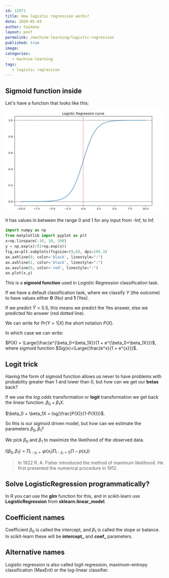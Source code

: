 ```yaml
---
id: 12971
title: How logistic regression works?
date: 2020-05-03
author: taimane
layout: post
permalink: /machine-learning/logistic-regression
published: true
image: 
categories: 
   - machine-learning
tags:
   - logistic regression
---
```

<script type="text/x-mathjax-config">
    MathJax.Hub.Config({
      tex2jax: {
        skipTags: ['script', 'noscript', 'style', 'textarea', 'pre'],
        inlineMath: [['$','$']]
      }
    });
</script>
<script src="https://cdn.mathjax.org/mathjax/latest/MathJax.js?config=TeX-AMS-MML_HTMLorMML" type="text/javascript"></script>

## Sigmoid function inside

Let's have a function that looks like this:

![logistic regression](/wp-content/uploads/2020/05/logistic-regression.jpg)

It has values in between the range 0 and 1 for any input from -Inf, to Inf.

```python
import numpy as np
from matplotlib import pyplot as plt
x=np.linspace(-10, 10, 100)
y = np.exp(x)/(1+np.exp(x))
fig,ax=plt.subplots(figsize=(9,6), dpi=105.3)
ax.axhline(0, color='black', linestyle=":")
ax.axhline(1, color='black', linestyle=":")
ax.axvline(0, color='red', linestyle=":")
ax.plot(x,y)
```

This is a **sigmoid function** used in Logistic Regression classification task.

If we have a default classification task, where we classify $Y$ (the outcome) to have values either **0** (No) and **1** (Yes).

If we predict $\hat Y > 0.5$, this means we predict the Yes answer, else we predicted No answer (red dotted line).

We can write for $Pr(Y=1|X)$ the short notation $P(X)$. 

In which case we can write:

$P(X) = \Large{\frac{e^{\beta_0+\beta_1X}}{1 + e^{\beta_0+\beta_1X}}}$, where sigmoid function $Sig(x)=\Large{\frac{e^x}{1 + e^{x}}}$.

## Logit trick

Having the form of sigmoid function allows us never to have problems with probability greater than 1 and lower than 0, but how can we get our **betas** back?

If we use the _log odds_ transformation or **logit** transformation we get back the linear function: $\beta_0 + \beta_1X$.

$\beta_0 + \beta_1X = log(\frac{P(X)}{1-P(X)})$.

So this is our sigmoid driven model, but how can we estimate the parameters $\beta_0, \beta_1$?

We pick $\beta_0$ and $\beta_1$ to maximize the likelihood of the observed data.

$l(\beta_0, \beta_1)=\displaystyle \prod_{i:y_i=1} p(x_i)\prod_{i:y_i=0} (1-p(x_i))$

> In 1922 R. A. Fisher introduced the method of maximum likelihood. He first presented the numerical procedure in 1912.

## Solve LogisticRegression programmatically?


In R you can use the **glm** function for this, and in scikit-learn use **LogisticRegression** from **sklearn.linear_model**.

## Coefficient names

Coefficient $\beta_0$ is called the intercept, and $\beta_1$ is called the slope or balance. In scikit-learn these will be **intercept_** and **coef_** parameters.

## Alternative names

Logistic regression is also called logit regression, maximum-entropy classification (MaxEnt) or the log-linear classifier.




